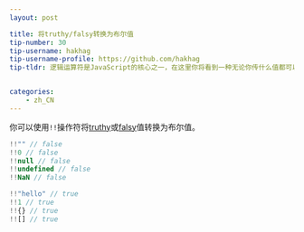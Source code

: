 ```yaml
---
layout: post

title: 将truthy/falsy转换为布尔值
tip-number: 30
tip-username: hakhag
tip-username-profile: https://github.com/hakhag
tip-tldr: 逻辑运算符是JavaScript的核心之一，在这里你将看到一种无论你传什么值都可以总是得到true或false的方法。


categories:
    - zh_CN
---
```


你可以使用`!!`操作符将[truthy](https://developer.mozilla.org/zh-CN/docs/Glossary/Truthy)或[falsy](https://developer.mozilla.org/zh-CN/docs/Glossary/Falsy)值转换为布尔值。

```js
!!"" // false
!!0 // false
!!null // false
!!undefined // false
!!NaN // false

!!"hello" // true
!!1 // true
!!{} // true
!![] // true
```

